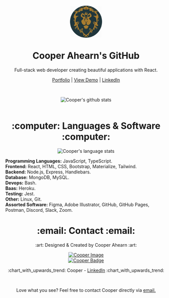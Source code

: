 <p align="center">
 <img width="100px" src="./media/my_life.jpg" align="center" alt="Valiant Artwork" />
 <h1 align="center">Cooper Ahearn's GitHub</h1>
 <p align="center">Full-stack web developer creating beautiful applications with React.</p>
</p>

  <p align="center">
    <a href="https://94cooper94.github.io/portfolio/">Portfolio</a>
    |
    <a href="https://94cooper94.github.io/weatherDashboard/">View Demo</a>
    |
    <a href="https://www.linkedin.com/in/lcahearn/">LinkedIn</a>
  </p>  
  <br>
  <p align="center">
    <img alt="Cooper's github stats" src="https://github-readme-stats.vercel.app/api?username=94Cooper94&count_private=true&theme=tokyonight" />
    <br />
    <br />
  </p>
</p>

<h1 align="center">:computer: Languages & Software :computer:</h1>

<p align="center">
    <img alt="Cooper's language stats" src="https://github-readme-stats.vercel.app/api/top-langs?username=94Cooper94&count_private=true&theme=tokyonight" />
    <br />
</p>

**Programming Languages:** JavaScript, TypeScript. <br>
**Frontend:** React, HTML, CSS, Bootstrap, Materialize, Tailwind. <br>
**Backend:** Node.js, Express, Handlebars. <br>
**Database:** MongoDB, MySQL. <br>
**Devops:** Bash. <br>
**Baas:** Heroku. <br>
**Testing:** Jest. <br>
**Other:** Linux, Git. <br>
**Assorted Software:** Figma, Adobe Illustrator, GitHub, GitHub Pages, Postman, Discord, Slack, Zoom.<br>
<!-- Mobile:  <br> -->
<!-- AI/ML:  <br> -->

<h1 align="center">:email: Contact :email:</h1>

<p align="center">
:art: Designed & Created by Cooper Ahearn :art:
</p>
<p align="center">
<a href="https://github.com/94Cooper94"><img alt="Cooper Image" src="https://github.com/94Cooper94.png?size=50" /></a><br>
<a href="https://github.com/94Cooper94"><img alt="Cooper Badge" src="https://img.shields.io/badge/Github-94Cooper94-4cbbb9" /></a>
</p>
<p align="center">:chart_with_upwards_trend: Cooper - <a href="https://www.linkedin.com/in/lcahearn/">LinkedIn</a> :chart_with_upwards_trend:</p>
<br>

<p align="center">Love what you see? Feel free to contact Cooper directly via <a href="mailto:LCAhearn94@gmail.com">email.</a></p>
